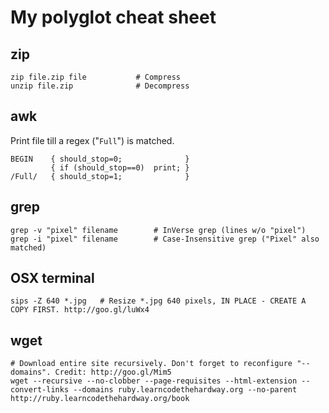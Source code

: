 My polyglot cheat sheet
=======================

zip
---

	zip file.zip file			# Compress
	unzip file.zip				# Decompress


awk
---

Print file till a regex ("`Full`") is matched.

	BEGIN    { should_stop=0;              }
	         { if (should_stop==0) 	print; }
	/Full/   { should_stop=1;              }
	
grep
----

	grep -v "pixel" filename		# InVerse grep (lines w/o "pixel")
	grep -i "pixel" filename		# Case-Insensitive grep ("Pixel" also matched)

OSX terminal
------------

	sips -Z 640 *.jpg	# Resize *.jpg 640 pixels, IN PLACE - CREATE A COPY FIRST. http://goo.gl/luWx4

wget
----

	# Download entire site recursively. Don't forget to reconfigure "--domains". Credit: http://goo.gl/Mim5
	wget --recursive --no-clobber --page-requisites --html-extension --convert-links --domains ruby.learncodethehardway.org --no-parent http://ruby.learncodethehardway.org/book
